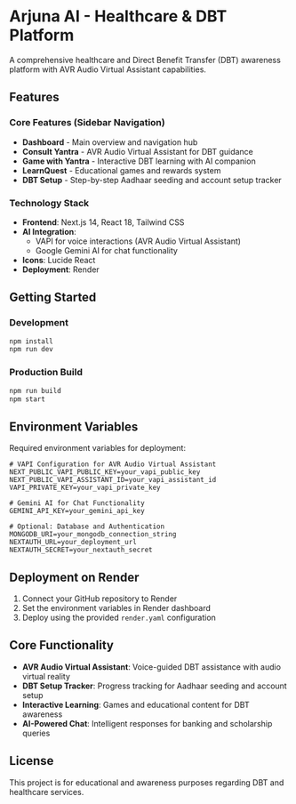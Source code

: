 # Arjuna AI - Healthcare & DBT Platform

A comprehensive healthcare and Direct Benefit Transfer (DBT) awareness platform with AVR Audio Virtual Assistant capabilities.

## Features

### Core Features (Sidebar Navigation)
- **Dashboard** - Main overview and navigation hub
- **Consult Yantra** - AVR Audio Virtual Assistant for DBT guidance
- **Game with Yantra** - Interactive DBT learning with AI companion
- **LearnQuest** - Educational games and rewards system
- **DBT Setup** - Step-by-step Aadhaar seeding and account setup tracker

### Technology Stack
- **Frontend**: Next.js 14, React 18, Tailwind CSS
- **AI Integration**: 
  - VAPI for voice interactions (AVR Audio Virtual Assistant)
  - Google Gemini AI for chat functionality
- **Icons**: Lucide React
- **Deployment**: Render

## Getting Started

### Development
```bash
npm install
npm run dev
```

### Production Build
```bash
npm run build
npm start
```

## Environment Variables

Required environment variables for deployment:

```env
# VAPI Configuration for AVR Audio Virtual Assistant
NEXT_PUBLIC_VAPI_PUBLIC_KEY=your_vapi_public_key
NEXT_PUBLIC_VAPI_ASSISTANT_ID=your_vapi_assistant_id
VAPI_PRIVATE_KEY=your_vapi_private_key

# Gemini AI for Chat Functionality
GEMINI_API_KEY=your_gemini_api_key

# Optional: Database and Authentication
MONGODB_URI=your_mongodb_connection_string
NEXTAUTH_URL=your_deployment_url
NEXTAUTH_SECRET=your_nextauth_secret
```

## Deployment on Render

1. Connect your GitHub repository to Render
2. Set the environment variables in Render dashboard
3. Deploy using the provided `render.yaml` configuration

## Core Functionality

- **AVR Audio Virtual Assistant**: Voice-guided DBT assistance with audio virtual reality
- **DBT Setup Tracker**: Progress tracking for Aadhaar seeding and account setup
- **Interactive Learning**: Games and educational content for DBT awareness
- **AI-Powered Chat**: Intelligent responses for banking and scholarship queries

## License

This project is for educational and awareness purposes regarding DBT and healthcare services.